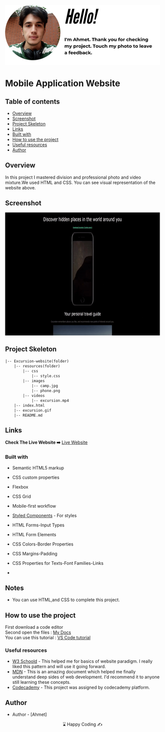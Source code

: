 <p align="center">
<a href="https://www.linkedin.com/in/ahmet-ayd%C4%B1n-2583b1199/" target="_blank"><img src="hello.png" alt="screenshot"></a>
</p>




# Mobile Application Website

## Table of contents

  - [Overview](#overview)
  - [Screenshot](#screenshot)
  - [Project Skeleton](#project-skeleton)
  - [Links](#links)
  - [Built with](#built-with)
  - [How to use the project](#How-to-use-the-project)
  - [Useful resources](#useful-resources)
- [Author](#author)

## Overview
In this project I mastered division and professional photo and video mixture.We used HTML and CSS. You can see visual representation of the website above.

## Screenshot
<p align="center">
<a href="https://bavi-boop.github.io/excursion-website/"><img src="excursion.gif" alt="screenshot" width="600" height="400"></a>
</p>

## Project Skeleton
  
```
|-- Excursion-website(folder)
    |-- resources(folder)
        |-- css
            |-- style.css
        |-- images
            |-- camp.jpg
            |-- phone.png
        |-- videos
            |-- excursion.mp4
    |-- index.html
    |-- excursion.gif
    |-- README.md
```    

## Links
<b>Check The Live Website ➡️</b> <a href="https://bavi-boop.github.io/excursion-website/">Live Website</a>
<br>

### Built with

- Semantic HTML5 markup
- CSS custom properties
- Flexbox
- CSS Grid
- Mobile-first workflow

- [Styled Components](https://styled-components.com/) - For styles
	
- HTML Forms-Input Types 

- HTML Form Elements

- CSS Colors-Border Properties

- CSS Margins-Padding

- CSS Properties for Texts-Font Families-Links


-

## Notes

- You can use HTML,and CSS to complete this project.


## How to use the project
<span>First download a code editor </span>
<br><span>Second open the files : </span><a href='https://github.com/BAVI-BOOP/excursion-website'>My Docs</a>
<br><span>You can use this tutorial : </span><a href='https://www.youtube.com/watch?v=fJEbVCrEMSE'>VS Code tutorial</a>


### Useful resources

- [W3 Schoold](https://www.w3schools.com/) - This helped me for basics of website paradigm. I really liked this pattern and will use it going forward.
- [MDN](https://developer.mozilla.org/en-US/) - This is an amazing document which helped me finally understand deep sides of web development. I'd recommend it to anyone still learning these concepts.
- [Codecademy](https://www.codecademy.com/learn) - This project was assigned by codecademy platform.




## Author

- Author - [Ahmet]

<center> &#8987; Happy Coding  &#9997; </center>

